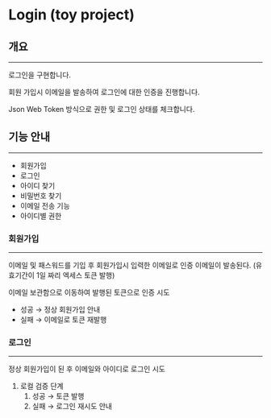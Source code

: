 # Login (toy project)

## 개요

---
로그인을 구현합니다.

회원 가입시 이메일을 발송하여 로그인에 대한 인증을 진행합니다.

Json Web Token 방식으로 권한 및 로그인 상태를 체크합니다.

## 기능 안내

---
- 회원가입
- 로그인
- 아이디 찾기
- 비밀번호 찾기
- 이메일 전송 기능
- 아이디별 권한

### 회원가입

---

이메일 및 패스워드를 기입 후 회원가입시 입력한 이메일로 인증 이메일이 발송된다. (유효기간이 1일 짜리 엑세스 토큰 발행)

이메일 보관함으로 이동하여 발행된 토큰으로 인증 시도

- 성공 → 정상 회원가입 안내
- 실패 → 이메일로 토큰 재발행

### 로그인

---

정상 회원가입이 된 후 이메일와 아이디로 로그인 시도

1. 로컬 검증 단계
    1. 성공 → 토큰 발행
    2. 실패 → 로그인 재시도 안내